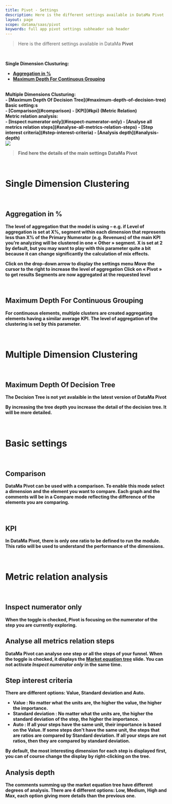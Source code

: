 ```yaml
---
title: Pivot - Settings
description: Here is the different settings available in DataMa Pivot
layout: page
scope: datama/saas/pivot
keywords: full app pivot settings subheader sub header
---
```



> Here is the different settings available in DataMa **Pivot**

<br>

<b>Single Dimension Clusturing:<b><br>
- [Aggregation in %](#aggregation-in-)
- [Maximum Depth For Continuous Grouping](#maximum-depth-for-continuous-grouping)

<br>
<b>Multiple Dimensions Clusturing:<b><br>
- [Maximum Depth Of Decision Tree](#maximum-depth-of-decision-tree)

<br>
<b>Basic setting:s<b><br>
- [Comparison](#comparison)
- [KPI](#kpi) (Metric Relation)

<br>
<b>Metric relation analysis:<b><br>
- [Inspect numerator only](#inspect-numerator-only)
- [Analyse all metrics relation steps](#analyse-all-metrics-relation-steps)
- [Step interest criteria](#step-interest-criteria)
- [Analysis depth](#analysis-depth)

<br>

<img src="{{site.url}}/{{site.baseurl}}/core_app/new/pivot/images/pivot_settings.jpg">

> Find here the details of the main settings DataMa Pivot

<br/>

# <b>Single Dimension Clustering<b>
<br>

## Aggregation in %

The level of aggregation that the model is using – e.g. if Level of aggregation is set at X%, segment within each dimension that represents less than X% of the Primary Numerator (e.g. Revenues) of the main KPI you’re analyzing will be clustered in one « Other » segment. X is set at 2 by default, but you may want to play with this parameter quite a bit because it can change significantly the calculation of mix effects.

Click on the drop-down arrow to display the settings menu
Move the cursor to the right to increase the level of aggregation
Click on « Pivot » to get results
Segments are now aggregated at the requested level

<br>

## Maximum Depth For Continuous Grouping

For continuous elements, multiple clusters are created aggregating elements having a similar average KPI. The level of aggregation of the clustering is set by this parameter.

<br/>

# <b>Multiple Dimension Clustering<b>
<br/>

## Maximum Depth Of Decision Tree

**The Decision Tree is not yet avalaible in the latest version of DataMa Pivot**

By increasing the tree depth you increase the detail of the decision tree. It will be more detailed.

<br>

# <b>Basic settings<b>
<br>

## Comparison

DataMa Pivot can be used with a comparison. To enable this mode select a dimension and the element you want to compare. Each graph and the comments will be in a Compare mode reflecting the difference of the elements you are comparing.

<br>

## KPI

In DataMa Pivot, there is only one ratio to be defined to run the module. This ratio will be used to understand the performance of the dimensions.

<br/>

# <b>Metric relation analysis<b>

<br/>

## Inspect numerator only

When the toggle is checked, Pivot is focusing on the numerator of the step you are currently exploring.

## Analyse all metrics relation steps

DataMa Pivot can analyse one step or all the steps of your funnel. When the toggle is checked, it displays the [Market equation tree]({{site.url}}/{{site.baseurl}}/core_app/new/pivot/pivot_interface.html#market-equation-tree) slide. You can not activate _Inspect numerator only_ in the same time.

## Step interest criteria

There are different options: Value, Standard deviation and Auto.

- **Value** : No matter what the units are, the higher the value, the higher the importance.
- **Standard deviation** : No matter what the units are, the higher the standard deviation of the step, the higher the importance.
- **Auto** : If all your steps have the same unit, their importance is based on the Value. If some steps don't have the same unit, the steps that are ratios are compared by Standard deviation. If all your steps are not ratios, then they are compared by standard deviation.

By default, the most interesting dimension for each step is displayed first, you can of course change the display by right-clicking on the tree.

## Analysis depth

The comments summing up the market equation tree have different degrees of analysis. There are 4 different options: Low, Medium, High and Max, each option giving more details than the previous one.